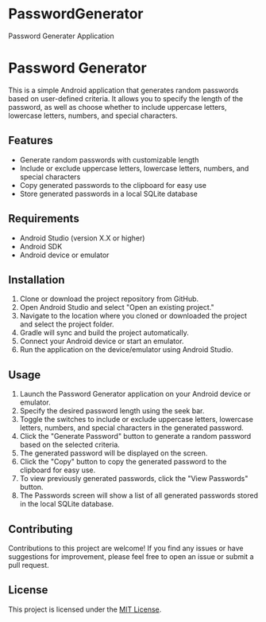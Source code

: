 

# PasswordGenerator
Password Generater Application
# Password Generator

This is a simple Android application that generates random passwords based on user-defined criteria. It allows you to specify the length of the password, as well as choose whether to include uppercase letters, lowercase letters, numbers, and special characters.

## Features

- Generate random passwords with customizable length
- Include or exclude uppercase letters, lowercase letters, numbers, and special characters
- Copy generated passwords to the clipboard for easy use
- Store generated passwords in a local SQLite database

## Requirements

- Android Studio (version X.X or higher)
- Android SDK
- Android device or emulator

## Installation

1. Clone or download the project repository from GitHub.
2. Open Android Studio and select "Open an existing project."
3. Navigate to the location where you cloned or downloaded the project and select the project folder.
4. Gradle will sync and build the project automatically.
5. Connect your Android device or start an emulator.
6. Run the application on the device/emulator using Android Studio.

## Usage

1. Launch the Password Generator application on your Android device or emulator.
2. Specify the desired password length using the seek bar.
3. Toggle the switches to include or exclude uppercase letters, lowercase letters, numbers, and special characters in the generated password.
4. Click the "Generate Password" button to generate a random password based on the selected criteria.
5. The generated password will be displayed on the screen.
6. Click the "Copy" button to copy the generated password to the clipboard for easy use.
7. To view previously generated passwords, click the "View Passwords" button.
8. The Passwords screen will show a list of all generated passwords stored in the local SQLite database.

## Contributing

Contributions to this project are welcome! If you find any issues or have suggestions for improvement, please feel free to open an issue or submit a pull request.

## License

This project is licensed under the [MIT License](LICENSE).
